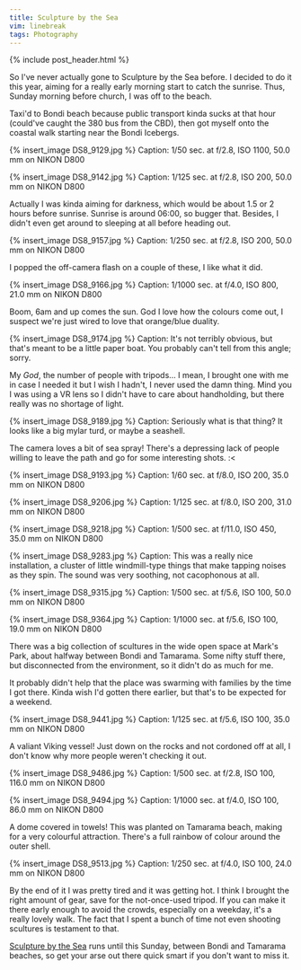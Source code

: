 ```yaml
---
title: Sculpture by the Sea
vim: linebreak
tags: Photography
---
```


{% include post_header.html %}


So I've never actually gone to Sculpture by the Sea before. I decided to do it this year, aiming for a really early morning start to catch the sunrise. Thus, Sunday morning before church, I was off to the beach.

Taxi'd to Bondi beach because public transport kinda sucks at that hour (could've caught the 380 bus from the CBD), then got myself onto the coastal walk starting near the Bondi Icebergs.

{% insert_image DS8_9129.jpg %}
Caption: 1/50 sec. at f/2.8, ISO 1100, 50.0 mm on NIKON D800

{% insert_image DS8_9142.jpg %}
Caption: 1/125 sec. at f/2.8, ISO 200, 50.0 mm on NIKON D800

Actually I was kinda aiming for darkness, which would be about 1.5 or 2 hours before sunrise. Sunrise is around 06:00, so bugger that. Besides, I didn't even get around to sleeping at all before heading out.

{% insert_image DS8_9157.jpg %}
Caption: 1/250 sec. at f/2.8, ISO 200, 50.0 mm on NIKON D800

I popped the off-camera flash on a couple of these, I like what it did.

{% insert_image DS8_9166.jpg %}
Caption: 1/1000 sec. at f/4.0, ISO 800, 21.0 mm on NIKON D800

Boom, 6am and up comes the sun. God I love how the colours come out, I suspect we're just wired to love that orange/blue duality.

{% insert_image DS8_9174.jpg %}
Caption: It's not terribly obvious, but that's meant to be a little paper boat. You probably can't tell from this angle; sorry.

My *God*, the number of people with tripods... I mean, I brought one with me in case I needed it but I wish I hadn't, I never used the damn thing. Mind you I was using a VR lens so I didn't have to care about handholding, but there really was no shortage of light.

{% insert_image DS8_9189.jpg %}
Caption: Seriously what is that thing? It looks like a big mylar turd, or maybe a seashell.

The camera loves a bit of sea spray! There's a depressing lack of people willing to leave the path and go for some interesting shots. :<

{% insert_image DS8_9193.jpg %}
Caption: 1/60 sec. at f/8.0, ISO 200, 35.0 mm on NIKON D800

{% insert_image DS8_9206.jpg %}
Caption: 1/125 sec. at f/8.0, ISO 200, 31.0 mm on NIKON D800

{% insert_image DS8_9218.jpg %}
Caption: 1/500 sec. at f/11.0, ISO 450, 35.0 mm on NIKON D800

{% insert_image DS8_9283.jpg %}
Caption: This was a really nice installation, a cluster of little windmill-type things that make tapping noises as they spin. The sound was very soothing, not cacophonous at all.

{% insert_image DS8_9315.jpg %}
Caption: 1/500 sec. at f/5.6, ISO 100, 50.0 mm on NIKON D800

{% insert_image DS8_9364.jpg %}
Caption: 1/1000 sec. at f/5.6, ISO 100, 19.0 mm on NIKON D800

There was a big collection of scultures in the wide open space at Mark's Park, about halfway between Bondi and Tamarama. Some nifty stuff there, but disconnected from the environment, so it didn't do as much for me.

It probably didn't help that the place was swarming with families by the time I got there. Kinda wish I'd gotten there earlier, but that's to be expected for a weekend.

{% insert_image DS8_9441.jpg %}
Caption: 1/125 sec. at f/5.6, ISO 100, 35.0 mm on NIKON D800

A valiant Viking vessel! Just down on the rocks and not cordoned off at all, I don't know why more people weren't checking it out.

{% insert_image DS8_9486.jpg %}
Caption: 1/500 sec. at f/2.8, ISO 100, 116.0 mm on NIKON D800

{% insert_image DS8_9494.jpg %}
Caption: 1/1000 sec. at f/4.0, ISO 100, 86.0 mm on NIKON D800

A dome covered in towels! This was planted on Tamarama beach, making for a very colourful attraction. There's a full rainbow of colour around the outer shell.

{% insert_image DS8_9513.jpg %}
Caption: 1/250 sec. at f/4.0, ISO 100, 24.0 mm on NIKON D800

By the end of it I was pretty tired and it was getting hot. I think I brought the right amount of gear, save for the not-once-used tripod. If you can make it there early enough to avoid the crowds, especially on a weekday, it's a really lovely walk. The fact that I spent a bunch of time not even shooting scultures is testament to that.

[Sculpture by the Sea](http://www.sculpturebythesea.com/) runs until this Sunday, between Bondi and Tamarama beaches, so get your arse out there quick smart if you don't want to miss it.

